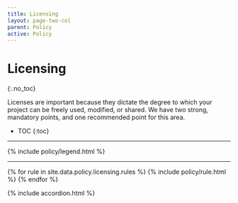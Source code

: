 ```yaml
---
title: Licensing
layout: page-two-col
parent: Policy
active: Policy
---
```


# Licensing
{:.no_toc}

Licenses are important because they dictate the degree to which your project can be freely used,
modified, or shared. We have two strong, mandatory points, and one recommended point for this area.

* TOC
{:toc}


<hr />

{% include policy/legend.html %}
<hr />

<main class="accordion">
{% for rule in site.data.policy.licensing.rules %}
   {% include policy/rule.html %}
{% endfor %}
</main>

{% include accordion.html %}
